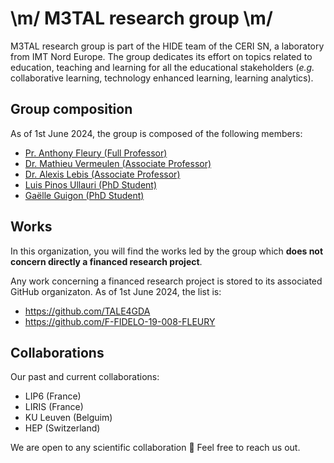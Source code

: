 # \m/ M3TAL research group \m/

M3TAL research group is part of the HIDE team of the CERI SN, a laboratory from IMT Nord Europe. The group dedicates its effort on topics related to education, teaching and learning for all the educational stakeholders (_e.g._ collaborative learning, technology enhanced learning, learning analytics).

## Group composition
As of 1st June 2024, the group is composed of the following members:
* [Pr. Anthony Fleury (Full Professor)]([url](https://cv.hal.science/anthony-fleury))
* [Dr. Mathieu Vermeulen (Associate Professor)]([url](https://cv.hal.science/mathieu-vermeulen))
* [Dr. Alexis Lebis (Associate Professor)]([url](https://cv.hal.science/alexislebis))
* [Luis Pinos Ullauri (PhD Student)]([url](https://cv.hal.science/luis-pinos))
* [Gaëlle Guigon (PhD Student)]([url](https://cv.hal.science/gaelle-guigon))

## Works
In this organization, you will find the works led by the group which **does not concern directly a financed research project**. 

Any work concerning a financed research project is stored to its associated GitHub organizaton.
As of 1st June 2024, the list is:
* https://github.com/TALE4GDA
* https://github.com/F-FIDELO-19-008-FLEURY

## Collaborations
Our past and current collaborations:
* LIP6 (France)
* LIRIS (France)
* KU Leuven (Belguim)
* HEP (Switzerland)

We are open to any scientific collaboration 🙂 Feel free to reach us out. 
